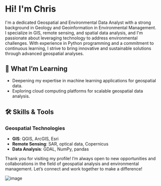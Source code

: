 # Hi! I'm Chris

I'm a dedicated Geospatial and Environmental Data Analyst with a strong background in Geology and Geoinformation in Environmental Management. I specialize in GIS, remote sensing, and spatial data analysis, and I'm passionate about leveraging technology to address environmental challenges. With experience in Python programming and a commitment to continuous learning, I strive to bring innovative and sustainable solutions through advanced geospatial analyses.

## 🌱 What I’m Learning
- Deepening my expertise in machine learning applications for geospatial data.
- Exploring cloud computing platforms for scalable geospatial data analysis.

## 🛠 Skills & Tools
### Geospatial Technologies
- **GIS**: QGIS, ArcGIS, Esri
- **Remote Sensing**: SAR, optical data, Copernicus
- **Data Analysis**: GDAL, NumPy, pandas
  
Thank you for visiting my profile! I’m always open to new opportunities and collaborations in the field of geospatial analysis and environmental management. Let’s connect and work together to make a difference!

![image](https://github.com/user-attachments/assets/d734dc72-0f10-4e14-8563-22382d7818a9)

 
